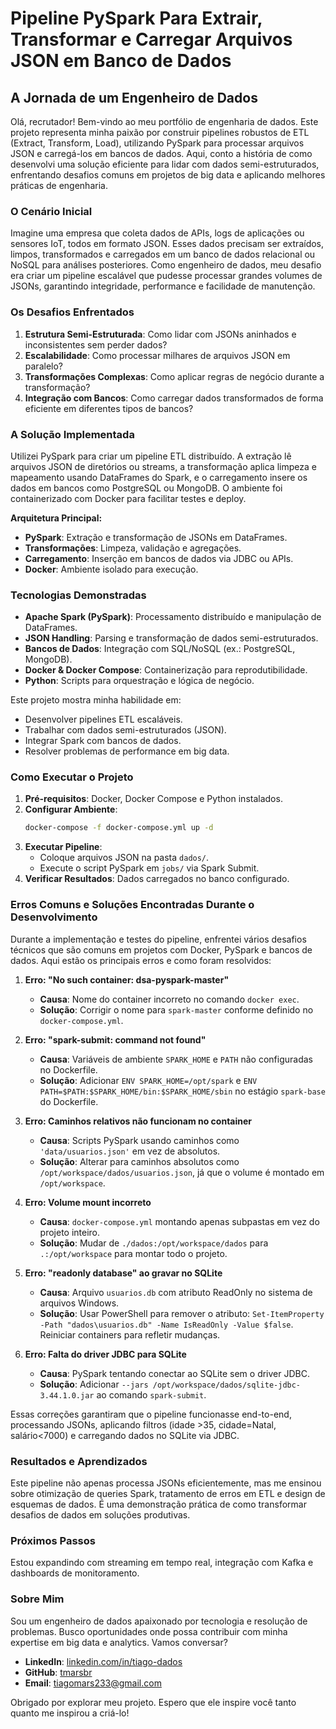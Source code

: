 # Pipeline PySpark Para Extrair, Transformar e Carregar Arquivos JSON em Banco de Dados

## A Jornada de um Engenheiro de Dados

Olá, recrutador! Bem-vindo ao meu portfólio de engenharia de dados. Este projeto representa minha paixão por construir pipelines robustos de ETL (Extract, Transform, Load), utilizando PySpark para processar arquivos JSON e carregá-los em bancos de dados. Aqui, conto a história de como desenvolvi uma solução eficiente para lidar com dados semi-estruturados, enfrentando desafios comuns em projetos de big data e aplicando melhores práticas de engenharia.

### O Cenário Inicial

Imagine uma empresa que coleta dados de APIs, logs de aplicações ou sensores IoT, todos em formato JSON. Esses dados precisam ser extraídos, limpos, transformados e carregados em um banco de dados relacional ou NoSQL para análises posteriores. Como engenheiro de dados, meu desafio era criar um pipeline escalável que pudesse processar grandes volumes de JSONs, garantindo integridade, performance e facilidade de manutenção.

### Os Desafios Enfrentados

1. **Estrutura Semi-Estruturada**: Como lidar com JSONs aninhados e inconsistentes sem perder dados?
2. **Escalabilidade**: Como processar milhares de arquivos JSON em paralelo?
3. **Transformações Complexas**: Como aplicar regras de negócio durante a transformação?
4. **Integração com Bancos**: Como carregar dados transformados de forma eficiente em diferentes tipos de bancos?

### A Solução Implementada

Utilizei PySpark para criar um pipeline ETL distribuído. A extração lê arquivos JSON de diretórios ou streams, a transformação aplica limpeza e mapeamento usando DataFrames do Spark, e o carregamento insere os dados em bancos como PostgreSQL ou MongoDB. O ambiente foi containerizado com Docker para facilitar testes e deploy.

**Arquitetura Principal:**
- **PySpark**: Extração e transformação de JSONs em DataFrames.
- **Transformações**: Limpeza, validação e agregações.
- **Carregamento**: Inserção em bancos de dados via JDBC ou APIs.
- **Docker**: Ambiente isolado para execução.

### Tecnologias Demonstradas

- **Apache Spark (PySpark)**: Processamento distribuído e manipulação de DataFrames.
- **JSON Handling**: Parsing e transformação de dados semi-estruturados.
- **Bancos de Dados**: Integração com SQL/NoSQL (ex.: PostgreSQL, MongoDB).
- **Docker & Docker Compose**: Containerização para reprodutibilidade.
- **Python**: Scripts para orquestração e lógica de negócio.

Este projeto mostra minha habilidade em:
- Desenvolver pipelines ETL escaláveis.
- Trabalhar com dados semi-estruturados (JSON).
- Integrar Spark com bancos de dados.
- Resolver problemas de performance em big data.

### Como Executar o Projeto

1. **Pré-requisitos**: Docker, Docker Compose e Python instalados.
2. **Configurar Ambiente**:
   ```bash
   docker-compose -f docker-compose.yml up -d
   ```
3. **Executar Pipeline**:
   - Coloque arquivos JSON na pasta `dados/`.
   - Execute o script PySpark em `jobs/` via Spark Submit.
4. **Verificar Resultados**: Dados carregados no banco configurado.

### Erros Comuns e Soluções Encontradas Durante o Desenvolvimento

Durante a implementação e testes do pipeline, enfrentei vários desafios técnicos que são comuns em projetos com Docker, PySpark e bancos de dados. Aqui estão os principais erros e como foram resolvidos:

1. **Erro: "No such container: dsa-pyspark-master"**
   - **Causa**: Nome do container incorreto no comando `docker exec`.
   - **Solução**: Corrigir o nome para `spark-master` conforme definido no `docker-compose.yml`.

2. **Erro: "spark-submit: command not found"**
   - **Causa**: Variáveis de ambiente `SPARK_HOME` e `PATH` não configuradas no Dockerfile.
   - **Solução**: Adicionar `ENV SPARK_HOME=/opt/spark` e `ENV PATH=$PATH:$SPARK_HOME/bin:$SPARK_HOME/sbin` no estágio `spark-base` do Dockerfile.

3. **Erro: Caminhos relativos não funcionam no container**
   - **Causa**: Scripts PySpark usando caminhos como `'data/usuarios.json'` em vez de absolutos.
   - **Solução**: Alterar para caminhos absolutos como `/opt/workspace/dados/usuarios.json`, já que o volume é montado em `/opt/workspace`.

4. **Erro: Volume mount incorreto**
   - **Causa**: `docker-compose.yml` montando apenas subpastas em vez do projeto inteiro.
   - **Solução**: Mudar de `./dados:/opt/workspace/dados` para `.:/opt/workspace` para montar todo o projeto.

5. **Erro: "readonly database" ao gravar no SQLite**
   - **Causa**: Arquivo `usuarios.db` com atributo ReadOnly no sistema de arquivos Windows.
   - **Solução**: Usar PowerShell para remover o atributo: `Set-ItemProperty -Path "dados\usuarios.db" -Name IsReadOnly -Value $false`. Reiniciar containers para refletir mudanças.

6. **Erro: Falta do driver JDBC para SQLite**
   - **Causa**: PySpark tentando conectar ao SQLite sem o driver JDBC.
   - **Solução**: Adicionar `--jars /opt/workspace/dados/sqlite-jdbc-3.44.1.0.jar` ao comando `spark-submit`.

Essas correções garantiram que o pipeline funcionasse end-to-end, processando JSONs, aplicando filtros (idade >35, cidade=Natal, salário<7000) e carregando dados no SQLite via JDBC.

### Resultados e Aprendizados

Este pipeline não apenas processa JSONs eficientemente, mas me ensinou sobre otimização de queries Spark, tratamento de erros em ETL e design de esquemas de dados. É uma demonstração prática de como transformar desafios de dados em soluções produtivas.

### Próximos Passos

Estou expandindo com streaming em tempo real, integração com Kafka e dashboards de monitoramento.

### Sobre Mim

Sou um engenheiro de dados apaixonado por tecnologia e resolução de problemas. Busco oportunidades onde possa contribuir com minha expertise em big data e analytics. Vamos conversar?

- **LinkedIn**: [linkedin.com/in/tiago-dados](https://linkedin.com/in/tiago-dados)
- **GitHub**: [tmarsbr](https://github.com/tmarsbr)
- **Email**: tiagomars233@gmail.com

Obrigado por explorar meu projeto. Espero que ele inspire você tanto quanto me inspirou a criá-lo!